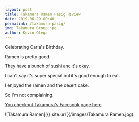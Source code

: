 ```yaml
--- 
layout: post 
title: Takamura Ramen Pasig Review
date: 2019-06-29 00:40
permalink: /takamura-pasig/ 
img: Takamura Group.jpg
author: Kevin Olega 
--- 
```

Celebrating Carla's Birthday.

Ramen is pretty good.

They have a bunch of sushi and it's okay.

I can't say it's super special but it's good enough to eat.

I enjoyed the ramen and the desert cake.

So I'm not complaining.

[You checkout Takamura's Facebook page here](https://www.facebook.com/TakamuraPH/)

![Takamura Ramen]({{ site.url }}/images/Takamura Ramen.jpg).